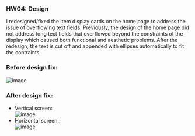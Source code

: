 ### HW04: Design
I redesigned/fixed the Item display cards on the home page to address the issue of overflowing text fields. 
Previously, the design of the home page did not address long text fields that overflowed beyond the constraints of the display
which caused both functional and aesthetic problems. After the redesign, the text is cut off and appended with ellipses automatically
to fit the contraints. 

### Before design fix:
![image](https://github.com/ucsb-cs184-f23/pj-flutter-01/assets/66229119/42fc884a-fc72-4581-bb6d-faa8dc245f1b)

### After design fix:
- Vertical screen:  
![image](https://github.com/ucsb-cs184-f23/pj-flutter-01/assets/66229119/1ea003db-66b6-4996-a5b7-cc653579cfed)
- Horizontal screen:  
![image](https://github.com/ucsb-cs184-f23/pj-flutter-01/assets/66229119/2cc2895f-2058-4dff-b5b3-fe6333036f8d)
